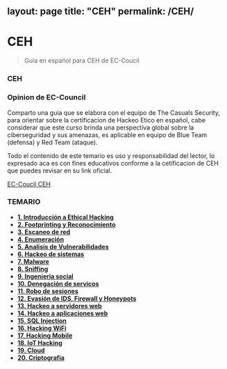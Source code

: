 layout: page
title: "CEH"
permalink: /CEH/
---

# CEH

> Guia en español para CEH de EC-Coucil

### CEH
### Opinion de EC-Council

Comparto una guia que se elabora con el equipo de The Casuals Security, para orientar sobre la certificacion de Hackeo Etico en español, cabe considerar que este curso brinda una perspectiva global sobre la ciberseguridad y sus amenazas, es aplicable en equipo de Blue Team (defensa) y Red Team (ataque).

Todo el contenido de este temario es uso y responsabilidad del lector, lo expresado aca es con fines educativos conforme a la cetificacion de CEH que puedes revisar en su link oficial.

[EC-Coucil CEH](https://www.eccouncil.org/programs/certified-ethical-hacker-ceh/)

### TEMARIO
* **[1. Introducción a Ethical Hacking](~/CEH/tree/main/01/README.md)**
* **[2. Footprinting y Reconocimiento](~/CEH/tree/main/02/README.md)**
* **[3. Escaneo de red](~/CEH/tree/main/03/README.md)**
* **[4. Enumeración](https://github.com/heanczko311299/CEH/tree/main/04/README.md)**
* **[5. Analisis de Vulnerabilidades](https://github.com/heanczko311299/CEH/tree/main/05/README.md)**
* **[6. Hackeo de sistemas](https://github.com/heanczko311299/CEH/tree/main/06/README.md)**
* **[7. Malware](https://github.com/heanczko311299/CEH/tree/main/07/README.md)**
* **[8. Sniffing](https://github.com/heanczko311299/CEH/tree/main/08/README.md)**
* **[9. Ingenieria social](https://github.com/heanczko311299/CEH/tree/main/09/README.md)**
* **[10. Denegación de servicos](https://github.com/heanczko311299/CEH/tree/main/10/README.md)**
* **[11. Robo de sesiones](https://github.com/heanczko311299/CEH/tree/main/11/README.md)**
* **[12. Evasión de IDS, Firewall y Honeypots](https://github.com/heanczko311299/CEH/tree/main/12/README.md)**
* **[13. Hackeo a servidores web](https://github.com/heanczko311299/CEH/tree/main/13/README.md)**
* **[14. Hackeo a aplicaciones web](https://github.com/heanczko311299/CEH/tree/main/14/README.md)**
* **[15. SQL Injection](https://github.com/heanczko311299/CEH/tree/main/15/README.md)**
* **[16. Hacking WiFi](https://github.com/heanczko311299/CEH/tree/main/16/README.md)**
* **[17. Hacking Mobile](https://github.com/heanczko311299/CEH/tree/main/17)**
* **[18. IoT Hacking](https://github.com/heanczko311299/CEH/tree/main/18/README.md)**
* **[19. Cloud](https://github.com/heanczko311299/CEH/tree/main/19/README.md)**
* **[20. Criptografia](https://github.com/heanczko311299/CEH/tree/main/20/README.md)**


